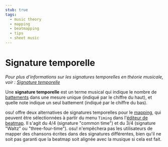 ```yaml
---
stub: true
tags:
  - music theory
  - mapping
  - beatmapping
  - tips
  - sheet music
---
```


# Signature temporelle

*Pour plus d'informations sur les signatures temporelles en théorie musicale, voir : [Signature temporelle](https://en.wikipedia.org/wiki/Time_signature)*

Une **signature temporelle** est un terme musical qui indique le nombre de [battements](/wiki/Beat) dans une mesure unique (indiqué par le chiffre du haut), et quelle note indique un seul battement (indiqué par le chiffre du bas).

osu! offre deux alternatives de signatures temporelles pour le [mapping](/wiki/Beatmapping), qui peuvent être sélectionnées à partir du menu `Timing` dans l'[éditeur de beatmap](/wiki/Beatmap_Editor). Il s'agit du 4/4 (signature "common time") et du 3/4 (signature "Waltz" ou "three-four-time"). osu! n'empêchera pas les utilisateurs de mapper des chansons écrites dans des signatures différentes, bien qu'il ne soit pas garanti que la beatmap soit alignée avec la musique si cela est fait.
